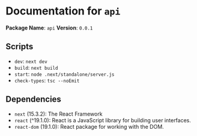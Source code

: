 # Documentation for `api`

**Package Name**: `api`
**Version**: `0.0.1`

## Scripts
- `dev`: `next dev`
- `build`: `next build`
- `start`: `node .next/standalone/server.js`
- `check-types`: `tsc --noEmit`

## Dependencies
- `next` (15.3.2): The React Framework
- `react` (^19.1.0): React is a JavaScript library for building user interfaces.
- `react-dom` (19.1.0): React package for working with the DOM.